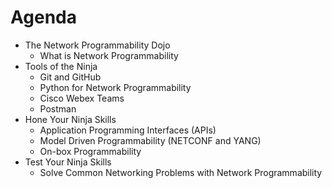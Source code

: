 # Agenda

* The Network Programmability Dojo
    * What is Network Programmability
* Tools of the Ninja
    * Git and GitHub
    * Python for Network Programmability
    * Cisco Webex Teams
    * Postman
* Hone Your Ninja Skills
    * Application Programming Interfaces (APIs)
    * Model Driven Programmability (NETCONF and YANG)
    * On-box Programmability
* Test Your Ninja Skills
    * Solve Common Networking Problems with Network Programmability
